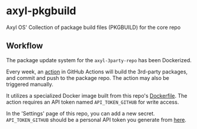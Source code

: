 # axyl-pkgbuild

Axyl OS' Collection of package build files (PKGBUILD) for the core repo

## Workflow

The package update system for the `axyl-3party-repo` has been Dockerized.

Every week, an [action](./.github/workflows/update-repo-3party.yml) in GitHub Actions will build the 3rd-party packages,
and commit and push to the package repo. The action may also be triggered manually.

It utilizes a specialized Docker image built from this repo's [Dockerfile](./Dockerfile).
The action requires an API token named `API_TOKEN_GITHUB` for write access.

In the 'Settings' page of this repo, you can add a new secret. `API_TOKEN_GITHUB` should
be a personal API token you generate from [here](https://github.com/settings/tokens).
